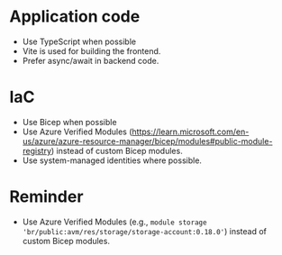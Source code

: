 # Application code

- Use TypeScript when possible
- Vite is used for building the frontend.
- Prefer async/await in backend code.

# IaC

- Use Bicep when possible
- Use Azure Verified Modules (https://learn.microsoft.com/en-us/azure/azure-resource-manager/bicep/modules#public-module-registry) instead of custom Bicep modules.
- Use system-managed identities where possible.

# Reminder

- Use Azure Verified Modules (e.g., `module storage 'br/public:avm/res/storage/storage-account:0.18.0'`) instead of custom Bicep modules.
